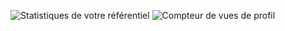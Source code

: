 ![Statistiques de votre référentiel](https://github-readme-stats.vercel.app/api?username=pleijan&show_icons=true)
 ![Compteur de vues de profil](https://komarev.com/ghpvc/?username=pleijan)
